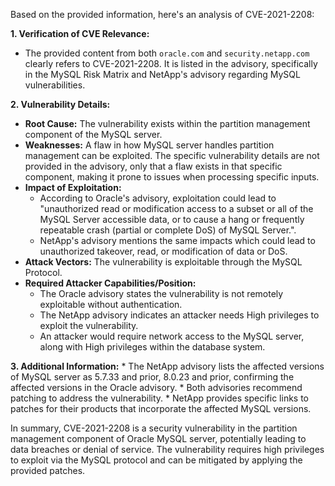Based on the provided information, here's an analysis of CVE-2021-2208:

**1. Verification of CVE Relevance:**

*   The provided content from both `oracle.com` and `security.netapp.com` clearly refers to CVE-2021-2208. It is listed in the advisory, specifically in the MySQL Risk Matrix and NetApp's advisory regarding MySQL vulnerabilities.

**2. Vulnerability Details:**

*   **Root Cause:** The vulnerability exists within the partition management component of the MySQL server. 
*   **Weaknesses:** A flaw in how MySQL server handles partition management can be exploited. The specific vulnerability details are not provided in the advisory, only that a flaw exists in that specific component, making it prone to issues when processing specific inputs.
*  **Impact of Exploitation:**
    *   According to Oracle's advisory, exploitation could lead to "unauthorized read or modification access to a subset or all of the MySQL Server accessible data, or to cause a hang or frequently repeatable crash (partial or complete DoS) of MySQL Server.".
    *   NetApp's advisory mentions the same impacts which could lead to unauthorized takeover, read, or modification of data or DoS.
*   **Attack Vectors:** The vulnerability is exploitable through the MySQL Protocol.
*   **Required Attacker Capabilities/Position:**
    *   The Oracle advisory states the vulnerability is not remotely exploitable without authentication.
    *   The NetApp advisory indicates an attacker needs High privileges to exploit the vulnerability. 
    *   An attacker would require network access to the MySQL server, along with High privileges within the database system.

**3. Additional Information:**
    *   The NetApp advisory lists the affected versions of MySQL server as 5.7.33 and prior, 8.0.23 and prior, confirming the affected versions in the Oracle advisory.
    *   Both advisories recommend patching to address the vulnerability.
    *   NetApp provides specific links to patches for their products that incorporate the affected MySQL versions.

In summary, CVE-2021-2208 is a security vulnerability in the partition management component of Oracle MySQL server, potentially leading to data breaches or denial of service. The vulnerability requires high privileges to exploit via the MySQL protocol and can be mitigated by applying the provided patches.